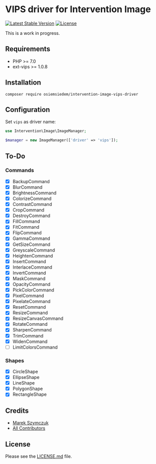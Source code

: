 # VIPS driver for Intervention Image

[![Latest Stable Version](https://poser.pugx.org/osiemsiedem/intervention-image-vips-driver/v/stable)](https://packagist.org/packages/osiemsiedem/intervention-image-vips-driver) [![License](https://poser.pugx.org/osiemsiedem/intervention-image-vips-driver/license)](https://packagist.org/packages/osiemsiedem/intervention-image-vips-driver)

This is a work in progress.

## Requirements

- PHP >= 7.0
- ext-vips >= 1.0.8

## Installation

```
composer require osiemsiedem/intervention-image-vips-driver
```

## Configuration

Set `vips` as driver name:

```php
use Intervention\Image\ImageManager;

$manager = new ImageManager(['driver' => 'vips']);
```

## To-Do

### Commands

- [x] BackupCommand
- [x] BlurCommand
- [x] BrightnessCommand
- [x] ColorizeCommand
- [x] ContrastCommand
- [x] CropCommand
- [x] DestroyCommand
- [x] FillCommand
- [x] FitCommand
- [x] FlipCommand
- [x] GammaCommand
- [x] GetSizeCommand
- [x] GreyscaleCommand
- [x] HeightenCommand
- [x] InsertCommand
- [x] InterlaceCommand
- [x] InvertCommand
- [x] MaskCommand
- [x] OpacityCommand
- [x] PickColorCommand
- [x] PixelCommand
- [x] PixelateCommand
- [x] ResetCommand
- [x] ResizeCommand
- [x] ResizeCanvasCommand
- [x] RotateCommand
- [x] SharpenCommand
- [x] TrimCommand
- [x] WidenCommand
- [ ] LimitColorsCommand

### Shapes

- [x] CircleShape
- [x] EllipseShape
- [x] LineShape
- [x] PolygonShape
- [x] RectangleShape

## Credits

- [Marek Szymczuk](https://github.com/bonzai)
- [All Contributors](../../contributors)

## License

Please see the [LICENSE.md](LICENSE.md) file.
